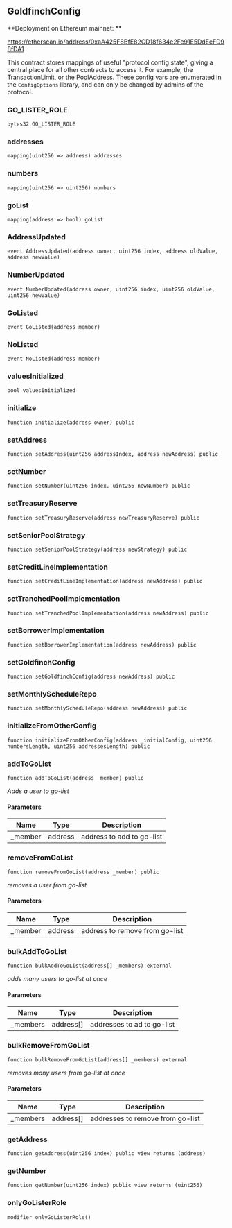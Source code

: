 ## GoldfinchConfig

**Deployment on Ethereum mainnet: **

https://etherscan.io/address/0xaA425F8BfE82CD18f634e2Fe91E5DdEeFD98fDA1

This contract stores mappings of useful "protocol config state", giving a central place
 for all other contracts to access it. For example, the TransactionLimit, or the PoolAddress. These config vars
 are enumerated in the `ConfigOptions` library, and can only be changed by admins of the protocol.

### GO_LISTER_ROLE

```solidity
bytes32 GO_LISTER_ROLE
```

### addresses

```solidity
mapping(uint256 => address) addresses
```

### numbers

```solidity
mapping(uint256 => uint256) numbers
```

### goList

```solidity
mapping(address => bool) goList
```

### AddressUpdated

```solidity
event AddressUpdated(address owner, uint256 index, address oldValue, address newValue)
```

### NumberUpdated

```solidity
event NumberUpdated(address owner, uint256 index, uint256 oldValue, uint256 newValue)
```

### GoListed

```solidity
event GoListed(address member)
```

### NoListed

```solidity
event NoListed(address member)
```

### valuesInitialized

```solidity
bool valuesInitialized
```

### initialize

```solidity
function initialize(address owner) public
```

### setAddress

```solidity
function setAddress(uint256 addressIndex, address newAddress) public
```

### setNumber

```solidity
function setNumber(uint256 index, uint256 newNumber) public
```

### setTreasuryReserve

```solidity
function setTreasuryReserve(address newTreasuryReserve) public
```

### setSeniorPoolStrategy

```solidity
function setSeniorPoolStrategy(address newStrategy) public
```

### setCreditLineImplementation

```solidity
function setCreditLineImplementation(address newAddress) public
```

### setTranchedPoolImplementation

```solidity
function setTranchedPoolImplementation(address newAddress) public
```

### setBorrowerImplementation

```solidity
function setBorrowerImplementation(address newAddress) public
```

### setGoldfinchConfig

```solidity
function setGoldfinchConfig(address newAddress) public
```

### setMonthlyScheduleRepo

```solidity
function setMonthlyScheduleRepo(address newAddress) public
```

### initializeFromOtherConfig

```solidity
function initializeFromOtherConfig(address _initialConfig, uint256 numbersLength, uint256 addressesLength) public
```

### addToGoList

```solidity
function addToGoList(address _member) public
```

_Adds a user to go-list_

#### Parameters

| Name | Type | Description |
| ---- | ---- | ----------- |
| _member | address | address to add to go-list |

### removeFromGoList

```solidity
function removeFromGoList(address _member) public
```

_removes a user from go-list_

#### Parameters

| Name | Type | Description |
| ---- | ---- | ----------- |
| _member | address | address to remove from go-list |

### bulkAddToGoList

```solidity
function bulkAddToGoList(address[] _members) external
```

_adds many users to go-list at once_

#### Parameters

| Name | Type | Description |
| ---- | ---- | ----------- |
| _members | address[] | addresses to ad to go-list |

### bulkRemoveFromGoList

```solidity
function bulkRemoveFromGoList(address[] _members) external
```

_removes many users from go-list at once_

#### Parameters

| Name | Type | Description |
| ---- | ---- | ----------- |
| _members | address[] | addresses to remove from go-list |

### getAddress

```solidity
function getAddress(uint256 index) public view returns (address)
```

### getNumber

```solidity
function getNumber(uint256 index) public view returns (uint256)
```

### onlyGoListerRole

```solidity
modifier onlyGoListerRole()
```


